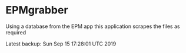# EPMgrabber
Using a database from the EPM app this application scrapes the files as required


Latest backup: Sun Sep 15 17:28:01 UTC 2019

